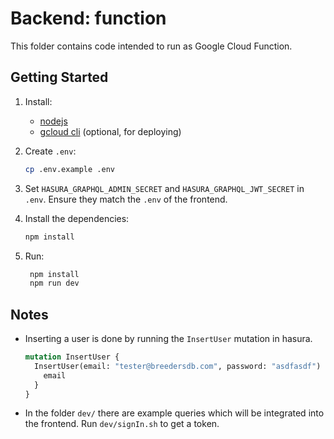 # Backend: function

This folder contains code intended to run as Google Cloud Function.

## Getting Started

1. Install:

   - [nodejs](https://nodejs.org)
   - [gcloud cli](https://cloud.google.com/sdk/docs/install) (optional, for deploying)

1. Create `.env`:

   ```bash
   cp .env.example .env
   ```

1. Set `HASURA_GRAPHQL_ADMIN_SECRET` and `HASURA_GRAPHQL_JWT_SECRET` in `.env`.
   Ensure they match the `.env` of the frontend.

1. Install the dependencies:

   ```bash
   npm install
   ```

1. Run:

   ```bash
    npm install
    npm run dev
   ```

## Notes

- Inserting a user is done by running the `InsertUser` mutation in hasura.
  ```graphql
  mutation InsertUser {
    InsertUser(email: "tester@breedersdb.com", password: "asdfasdf") {
      email
    }
  }
  ```
- In the folder `dev/` there are example queries which will be integrated into the frontend. Run `dev/signIn.sh` to get a token.
